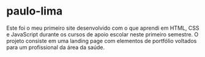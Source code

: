 # paulo-lima
Este foi o meu primeiro site desenvolvido com o que aprendi em HTML, CSS e JavaScript durante os cursos de apoio escolar neste primeiro semestre. O projeto consiste em uma landing page com elementos de portfólio voltados para um profissional da área da saúde.

